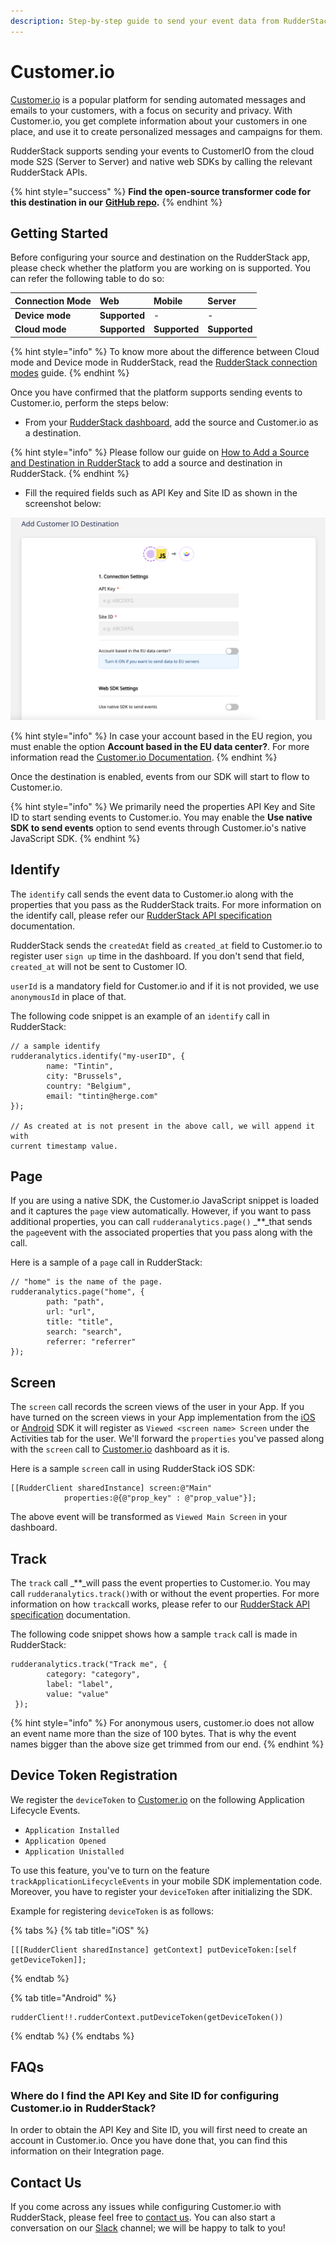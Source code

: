```yaml
---
description: Step-by-step guide to send your event data from RudderStack to Customer.io
---
```


# Customer.io

[Customer.io](https://customer.io/) is a popular platform for sending automated messages and emails to your customers, with a focus on security and privacy. With Customer.io, you get complete information about your customers in one place, and use it to create personalized messages and campaigns for them.

RudderStack supports sending your events to CustomerIO from the cloud mode S2S \(Server to Server\) and native web SDKs by calling the relevant RudderStack APIs.

{% hint style="success" %}
**Find the open-source transformer code for this destination in our** [**GitHub repo**](https://github.com/rudderlabs/rudder-transformer/tree/master/v0/destinations/customerio)**.**
{% endhint %}

## Getting Started

Before configuring your source and destination on the RudderStack app, please check whether the platform you are working on is supported. You can refer the following table to do so:

| **Connection Mode** | **Web** | **Mobile** | **Server** |
| :--- | :--- | :--- | :--- |
| **Device mode** | **Supported** | - | - |
| **Cloud mode** | **Supported** | **Supported** | **Supported** |

{% hint style="info" %}
To know more about the difference between Cloud mode and Device mode in RudderStack, read the [RudderStack connection modes](https://docs.rudderstack.com/get-started/rudderstack-connection-modes) guide.
{% endhint %}

Once you have confirmed that the platform supports sending events to Customer.io, perform the steps below:

* From your [RudderStack dashboard](https://app.rudderlabs.com/), add the source and Customer.io as a destination.

{% hint style="info" %}
Please follow our guide on [How to Add a Source and Destination in RudderStack](https://docs.rudderstack.com/how-to-guides/adding-source-and-destination-rudderstack) to add a source and destination in RudderStack.
{% endhint %}

* Fill the required fields such as API Key and Site ID as shown in the screenshot below:

![Customer.io Connection Settings](../.gitbook/assets/photo-17-03-2021.png)

{% hint style="info" %}
In case your account based in the EU region, you must enable the option **Account based in the EU data center?**. For more information read the [Customer.io Documentation](https://customer.io/docs/api/?region=eu#section/Overview).
{% endhint %}

Once the destination is enabled, events from our SDK will start to flow to Customer.io.

{% hint style="info" %}
We primarily need the properties API Key and Site ID to start sending events to Customer.io. You may enable the **Use native SDK to send events** option to send events through Customer.io's native JavaScript SDK.
{% endhint %}

## Identify

The `identify` call sends the event data to Customer.io along with the properties that you pass as the RudderStack traits. For more information on the identify call, please refer our [RudderStack API specification](https://docs.rudderstack.com/getting-started/rudderstack-api-spec) documentation.

RudderStack sends the `createdAt` field as `created_at` field to Customer.io to register user `sign up` time in the dashboard. If you don't send that field, `created_at` will not be sent to Customer IO.

`userId` is a mandatory field for Customer.io and if it is not provided, we use `anonymousId` in place of that.

The following code snippet is an example of an `identify` call in RudderStack:

```text
// a sample identify
rudderanalytics.identify("my-userID", {
        name: "Tintin",
        city: "Brussels",
        country: "Belgium",
        email: "tintin@herge.com"
});

// As created at is not present in the above call, we will append it with
current timestamp value.
```

## Page

If you are using a native SDK, the Customer.io JavaScript snippet is loaded and it captures the `page` view automatically. However, if you want to pass additional properties, you can call `rudderanalytics.page()` \_\*\*\_that sends the `page`event with the associated properties that you pass along with the call.

Here is a sample of a `page` call in RudderStack:

```text
// "home" is the name of the page.
rudderanalytics.page("home", {
        path: "path",
        url: "url",
        title: "title",
        search: "search",
        referrer: "referrer"
});
```

## Screen

The `screen` call records the screen views of the user in your App. If you have turned on the screen views in your App implementation from the [iOS](https://docs.rudderstack.com/rudderstack-sdk-integration-guides/rudderstack-ios-sdk) or [Android](https://docs.rudderstack.com/rudderstack-sdk-integration-guides/rudderstack-android-sdk) SDK it will register as `Viewed <screen name> Screen` under the Activities tab for the user. We'll forward the `properties` you've passed along with the `screen` call to [Customer.io](https://customer.io) dashboard as it is.

Here is a sample `screen` call in using RudderStack iOS SDK:

```text
[[RudderClient sharedInstance] screen:@"Main"
            properties:@{@"prop_key" : @"prop_value"}];
```

The above event will be transformed as `Viewed Main Screen` in your dashboard.

## Track

The `track` call \_\*\*\_will pass the event properties to Customer.io. You may call `rudderanalytics.track()`with or without the event properties. For more information on how `track`call works, please refer to our [RudderStack API specification](https://docs.rudderstack.com/getting-started/rudderstack-api-spec) documentation.

The following code snippet shows how a sample `track` call is made in RudderStack:

```text
rudderanalytics.track("Track me", {
        category: "category",
        label: "label",
        value: "value"
 });
```

{% hint style="info" %}
For anonymous users, customer.io does not allow an event name more than the size of 100 bytes. That is why the event names bigger than the above size get trimmed from our end.
{% endhint %}

## Device Token Registration

We register the `deviceToken` to [Customer.io](https://customer.io) on the following Application Lifecycle Events.

* `Application Installed`
* `Application Opened`
* `Application Unistalled`

To use this feature, you've to turn on the feature `trackApplicationLifecycleEvents` in your mobile SDK implementation code. Moreover, you have to register your `deviceToken` after initializing the SDK.

Example for registering `deviceToken` is as follows:

{% tabs %}
{% tab title="iOS" %}
```text
[[[RudderClient sharedInstance] getContext] putDeviceToken:[self getDeviceToken]];
```
{% endtab %}

{% tab title="Android" %}
```text
rudderClient!!.rudderContext.putDeviceToken(getDeviceToken())
```
{% endtab %}
{% endtabs %}

## FAQs

### Where do I find the **API Key** and **Site ID** for configuring Customer.io in RudderStack?

In order to obtain the API Key and Site ID, you will first need to create an account in Customer.io. Once you have done that, you can find this information on their Integration page.

## Contact Us

If you come across any issues while configuring Customer.io with RudderStack, please feel free to [contact us](mailto:%20docs@rudderstack.com). You can also start a conversation on our [Slack](https://resources.rudderstack.com/join-rudderstack-slack) channel; we will be happy to talk to you!


